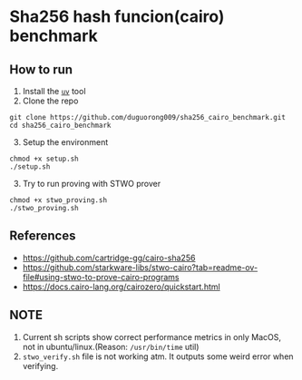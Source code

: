 # Sha256 hash funcion(cairo) benchmark

## How to run
1. Install the [`uv`](https://github.com/astral-sh/uv) tool
2. Clone the repo 
```
git clone https://github.com/duguorong009/sha256_cairo_benchmark.git
cd sha256_cairo_benchmark
```
3. Setup the environment
```
chmod +x setup.sh
./setup.sh
```
3. Try to run proving with STWO prover
```
chmod +x stwo_proving.sh
./stwo_proving.sh
```
## References
- https://github.com/cartridge-gg/cairo-sha256
- https://github.com/starkware-libs/stwo-cairo?tab=readme-ov-file#using-stwo-to-prove-cairo-programs
- https://docs.cairo-lang.org/cairozero/quickstart.html

## NOTE
1. Current sh scripts show correct performance metrics in only MacOS, not in ubuntu/linux.(Reason: `/usr/bin/time` util)
2. `stwo_verify.sh` file is not working atm. It outputs some weird error when verifying.